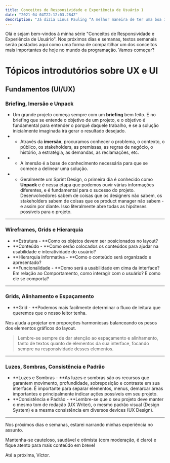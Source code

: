 ```yaml
---
title: Conceitos de Responsividade e Experiência de Usuário 1
date: "2021-04-04T22:12:03.284Z"
description: "Já dizia Linus Pauling “A melhor maneira de ter uma boa ideia é ter várias boas ideias.”, mas de nada adianta ter várias boas ideias e depois… esquece-las. Então, como não perder suas ideias?"
---
```


Olá e sejam bem-vindos à minha série "Conceitos de Responsividade e Experiência de Usuário". Nos próximos dias e semanas, textos semanais serão postados aqui como uma forma de compartilhar um dos conceitos mais importantes de hoje no mundo da programação. Vamos começar?

# Tópicos introdutórios sobre UX e UI

## Fundamentos (UI/UX)

### Briefing, Imersão e Unpack

- Um grande projeto começa sempre com um **briefing** bem feito. É no briefing que se entende o objetivo de um projeto, e o objetivo é fundamental para entender o porquê daquele trabalho, e se a solução inicialmente imaginada irá gerar o resultado desejado.
- - Através da **imersão**, procuramos conhecer o problema, o contexto, o público, os stakeholders, as premissas, as regras de negócio, o histório, a estratégia, as demandas, as reclamações, etc.
- - A imersão é a base de conhecimento necessária para que se comece a delinear uma solução.
- - Geralmente um Sprint Design, o primeira dia é conhecido como **Unpack** e é nessa etapa que podemos ouvir várias informações diferentes, e é fundamental para o sucesso do projeto. Desenvolvedores sabem de coisas que os designers não sabem, os stakeholders sabem de coisas que os product manager não sabem - e assim por diante. Isso literalmente abre todas as hipóteses possíveis para o projeto.

---

### Wireframes, Grids e Hierarquia

- **Estrutura - **Como os objetos devem ser posicionados no layout?
- **Conteúdo - **Como serão colocados os conteúdos para ajudar na usabilidade e interatividade do usuário?
- **Hierarquia informativa - **Como o conteúdo será organizado e apresentado?
- **Funcionalidade - **Como será a usabilidade em cima da interface? Em relação ao Comportamento, como interagir com o usuário? E como ele se comporta?

---

### Grids, Alinhamento e Espaçamento

- **Grid - **Podemos mais facilmente determinar o fluxo de leitura que queremos que o nosso leitor tenha.

Nos ajuda a projetar em proporções harmoniosas balanceando os pesos dos elementos gráficos do layout.

> Lembre-se sempre de dar atenção ao espaçamento e alinhamento, tanto de textos quanto de elementos da sua interface, focando sempre na responsividade desses elementos.

---

### Luzes, Sombras, Consistência e Padrão

- **Luzes e Sombras - **As luzes e sombras são os recursos que garantem movimento, profundidade, sobreposição e contraste em sua interface.
É importante para separar elementos, menus, demarcar áreas importantes e principalmente indicar ações possíveis em seu projeto.
- **Consistência e Padrão - **Lembre-se que o seu projeto deve manter o mesmo tom de redação (UX Writer), o mesmo padrão visual (Design System) e a mesma consistência em diversos devices (UX Design).

---

Nos próximos dias e semanas, estarei narrando minhas experiência no assunto.

Mantenha-se  cauteloso, saudável e otimista (com moderação, é claro) e fique atento para mais conteúdo em breve!

Até a próxima, Víctor.
